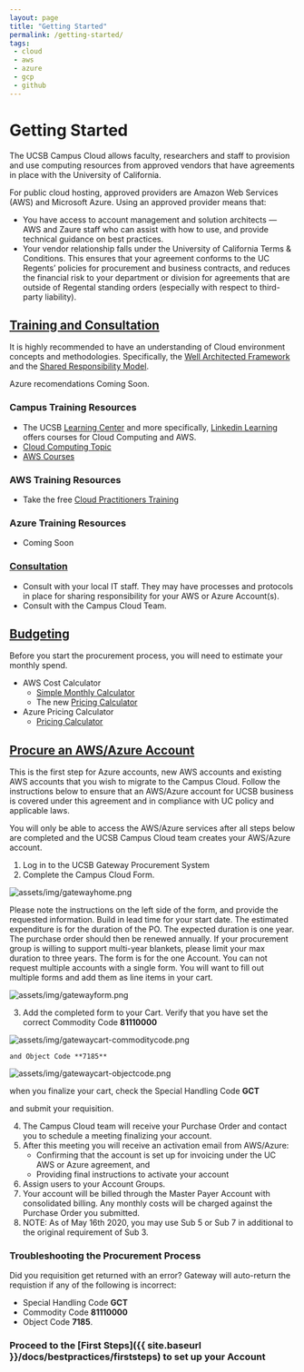 ```yaml
---
layout: page
title: "Getting Started"
permalink: /getting-started/
tags:
 - cloud
 - aws
 - azure
 - gcp
 - github
---
```


# Getting Started

The UCSB Campus Cloud allows faculty, researchers and staff to provision and use computing resources from approved vendors that have agreements in place with the University of California.

For public cloud hosting, approved providers are Amazon Web Services (AWS) and Microsoft Azure.
Using an approved provider means that:

*   You have access to account management and solution architects — AWS and Zaure staff who can assist with how to use, and provide technical guidance on best practices.
*   Your vendor relationship falls under the University of California Terms & Conditions. This ensures that your agreement conforms to the UC Regents’ policies for procurement and business contracts, and reduces the financial risk to your department or division for agreements that are outside of Regental standing orders (especially with respect to third-party liability).

## [Training and Consultation](#training)

It is highly recommended to have an understanding of Cloud environment concepts and methodologies. Specifically, the [Well Architected Framework](https://aws.amazon.com/architecture/well-architected/) and
the [Shared Responsibility Model](https://aws.amazon.com/compliance/shared-responsibility-model/).

Azure recomendations Coming Soon.

### Campus Training Resources

*   The UCSB [Learning Center](https://www.learningcenter.ucsb.edu/) and more specifically, [Linkedin Learning](https://www.learningcenter.ucsb.edu/content/linkedin-learning) offers courses for Cloud Computing and AWS.
*   [Cloud Computing Topic](https://www.linkedin.com/learning/topics/cloud-computing-5)
*   [AWS Courses](https://www.linkedin.com/learning/search?keywords=aws)

### AWS Training Resources

*   Take the free [Cloud Practitioners Training](https://www.aws.training/Details/Curriculum?id=27076)

### Azure Training Resources

* Coming Soon

### [Consultation](#consult)

*   Consult with your local IT staff. They may have processes and protocols in place for sharing responsibility for your AWS or Azure Account(s).
*   Consult with the Campus Cloud Team.

## [Budgeting](#budgeting)

Before you start the procurement process, you will need to estimate your monthly spend.

*   AWS Cost Calculator
    *   [Simple Monthly Calculator](https://calculator.s3.amazonaws.com/index.html)
	  *   The new [Pricing Calculator](https://calculator.aws/#/)
*   Azure Pricing Calculator
	  * [Pricing Calculator](https://azure.microsoft.com/en-us/pricing/calculator/?&ef_id=Cj0KCQjwvr6EBhDOARIsAPpqUPHPjtVqbRjubykatJR6m_x7p-TMY9WOmVU-YjF-LqNc4-ambKzOU8AaAk02EALw_wcB:G:s&OCID=AID2100131_SEM_Cj0KCQjwvr6EBhDOARIsAPpqUPHPjtVqbRjubykatJR6m_x7p-TMY9WOmVU-YjF-LqNc4-ambKzOU8AaAk02EALw_wcB:G:s&gclid=Cj0KCQjwvr6EBhDOARIsAPpqUPHPjtVqbRjubykatJR6m_x7p-TMY9WOmVU-YjF-LqNc4-ambKzOU8AaAk02EALw_wcB)   	  

## [Procure an AWS/Azure Account](#procurement)

This is the first step for Azure accounts, new AWS accounts and existing AWS accounts that you wish to migrate to the Campus Cloud.
Follow the instructions below to ensure that an AWS/Azure account for UCSB business is covered under this agreement and in compliance with UC policy and applicable laws.

You will only be able to access the AWS/Azure services after all steps below are completed and the UCSB Campus Cloud team creates your AWS/Azure account.

1.  Log in to the UCSB Gateway Procurement System
2.  Complete the Campus Cloud Form.

![assets/img/gatewayhome.png]({{site.url}}assets/img/gatewayhome.png)

   Please note the instructions on the left side of the form, and provide the requested information. Build in lead time for your start date. The estimated expenditure is for the duration of the PO.
   The expected duration is one year. The purchase order should then be renewed annually. If your procurement group is willing to support multi-year blankets, please limit your max duration to three years.
   The form is for the one Account. You can not request multiple accounts with a single form. You will want to fill out multiple forms and add them as line items in your cart.

  ![assets/img/gatewayform.png]({{site.url}}assets/img/gatewayform.png)

3.  Add the completed form to your Cart.
     Verify that you have set the correct Commodity Code **81110000**

![assets/img/gatewaycart-commoditycode.png]({{site.url}}assets/img/gatewaycart-commoditycode.png)

    and Object Code **7185**

  ![assets/img/gatewaycart-objectcode.png]({{site.url}}assets/img/gatewaycart-objectcode.png)	 

   when you finalize your cart, check the Special Handling Code **GCT**

   and submit your requisition.

4.  The Campus Cloud team will receive your Purchase Order and contact you to schedule a meeting finalizing your account.
5.  After this meeting you will receive an activation email from AWS/Azure:
    *  Confirming that the account is set up for invoicing under the UC AWS or Azure agreement, and
    *  Providing final instructions to activate your account
6.  Assign users to your Account Groups.
7.  Your account will be billed through the Master Payer Account with consolidated billing. Any monthly costs will be charged against the Purchase Order you submitted.
8.  NOTE: As of May 16th 2020, you may use Sub 5 or Sub 7 in additional to the original requirement of Sub 3. 

### Troubleshooting the Procurement Process

 Did you requisition get returned with an error? Gateway will auto-return the requistion if any of the following is incorrect:

*   Special Handling Code __GCT__
*   Commodity Code __81110000__
*   Object Code __7185__.

### Proceed to the [First Steps]({{ site.baseurl }}/docs/bestpractices/firststeps) to set up your Account
